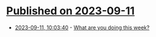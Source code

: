# [Published on 2023-09-11](index.md)

* [2023-09-11, 10:03:40](https://lobste.rs/s/vas4kv/what_are_you_doing_this_week) - [What are you doing this week?](https://lobste.rs/s/vas4kv/what_are_you_doing_this_week)
